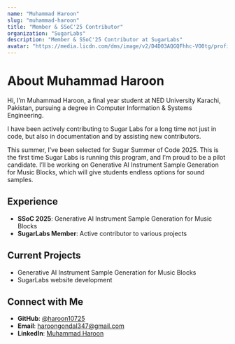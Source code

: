 ```yaml
---
name: "Muhammad Haroon"
slug: "muhammad-haroon"
title: "Member & SSoC'25 Contributor"
organization: "SugarLabs"
description: "Member & SSoC'25 Contributor at SugarLabs"
avatar: "https://media.licdn.com/dms/image/v2/D4D03AQGQFhhc-VO0tg/profile-displayphoto-shrink_800_800/B4DZZR9v3eGkAc-/0/1745131865656?e=1755734400&v=beta&t=R9XgbXXsL9dVHwYtY0l_zVrJNBt9vfx-Tjr0duCgTrw"
---
```


<!--markdownlint-disable-->

# About Muhammad Haroon

Hi, I’m Muhammad Haroon, a final year student at NED University Karachi, Pakistan, pursuing a degree in Computer Information & Systems Engineering.

I have been actively contributing to Sugar Labs for a long time not just in code, but also in documentation and by assisting new contributors.

This summer, I’ve been selected for Sugar Summer of Code 2025. This is the first time Sugar Labs is running this program, and I’m proud to be a pilot candidate. I’ll be working on Generative AI Instrument Sample Generation for Music Blocks, which will give students endless options for sound samples.

## Experience

- **SSoC 2025**: Generative AI Instrument Sample Generation for Music Blocks
- **SugarLabs Member**: Active contributor to various projects

## Current Projects

- Generative AI Instrument Sample Generation for Music Blocks
- SugarLabs website development

## Connect with Me

- **GitHub**: [@haroon10725](https://github.com/haroon10725)
- **Email**: [haroongondal347@gmail.com](mailto:haroongondal347@gmail.com)
- **LinkedIn**: [Muhammad Haroon](https://www.linkedin.com/in/muhammad-haroon-7003b923b/)